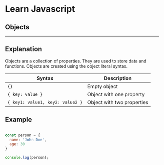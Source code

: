 # Learn Javascript

## Objects

__  __

## Explanation

Objects are a collection of properties. They are used to store data and functions. Objects are created using the object literal syntax.


| Syntax | Description |
| --- | --- |
| `{}` | Empty object |
| `{ key: value }` | Object with one property |
| `{ key1: value1, key2: value2 }` | Object with two properties |


## Example

```js

const person = {
  name: 'John Doe',
  age: 30
}

console.log(person);

```
